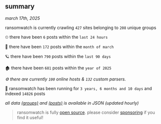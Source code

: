 
## summary
_march 17th, 2025_

ransomwatch is currently crawling `427` sites belonging to `208` unique groups

⏲ there have been `6` posts within the `last 24 hours`

🦈 there have been `172` posts within the `month of march`

🪐 there have been `790` posts within the `last 90 days`

🏚 there have been `681` posts within the `year of 2025`

_⚙️ there are currently `100` online hosts & `132` custom parsers._

🦕 ransomwatch has been running for `3 years, 6 months and 10 days` and indexed `14826` posts

_all data  [(groups)](http://ransomwhat.telemetry.ltd/groups) and [(posts)](http://ransomwhat.telemetry.ltd/posts) is available in JSON (updated hourly)_

> ransomwatch is fully [open source](https://github.com/joshhighet/ransomwatch#ransomwatch--). please consider [sponsoring](https://github.com/sponsors/joshhighet) if you find it useful!
